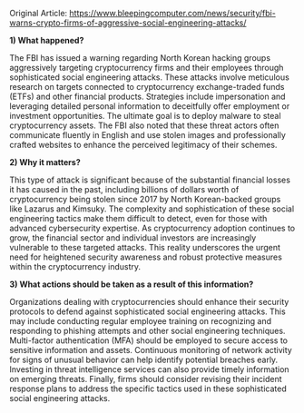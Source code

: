 Original Article: https://www.bleepingcomputer.com/news/security/fbi-warns-crypto-firms-of-aggressive-social-engineering-attacks/

**1) What happened?**

The FBI has issued a warning regarding North Korean hacking groups aggressively targeting cryptocurrency firms and their employees through sophisticated social engineering attacks. These attacks involve meticulous research on targets connected to cryptocurrency exchange-traded funds (ETFs) and other financial products. Strategies include impersonation and leveraging detailed personal information to deceitfully offer employment or investment opportunities. The ultimate goal is to deploy malware to steal cryptocurrency assets. The FBI also noted that these threat actors often communicate fluently in English and use stolen images and professionally crafted websites to enhance the perceived legitimacy of their schemes.

**2) Why it matters?**

This type of attack is significant because of the substantial financial losses it has caused in the past, including billions of dollars worth of cryptocurrency being stolen since 2017 by North Korean-backed groups like Lazarus and Kimsuky. The complexity and sophistication of these social engineering tactics make them difficult to detect, even for those with advanced cybersecurity expertise. As cryptocurrency adoption continues to grow, the financial sector and individual investors are increasingly vulnerable to these targeted attacks. This reality underscores the urgent need for heightened security awareness and robust protective measures within the cryptocurrency industry.

**3) What actions should be taken as a result of this information?**

Organizations dealing with cryptocurrencies should enhance their security protocols to defend against sophisticated social engineering attacks. This may include conducting regular employee training on recognizing and responding to phishing attempts and other social engineering techniques. Multi-factor authentication (MFA) should be employed to secure access to sensitive information and assets. Continuous monitoring of network activity for signs of unusual behavior can help identify potential breaches early. Investing in threat intelligence services can also provide timely information on emerging threats. Finally, firms should consider revising their incident response plans to address the specific tactics used in these sophisticated social engineering attacks.